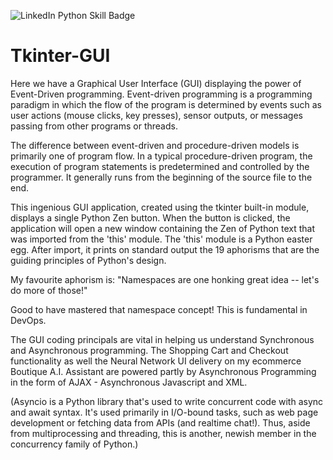 ![LinkedIn Python Skill Badge](https://user-images.githubusercontent.com/96743401/154258965-dc261437-a916-442b-aed4-0d6ea3e095c8.png)

# Tkinter-GUI

Here we have a Graphical User Interface (GUI) displaying the power of Event-Driven programming. Event-driven programming is a programming paradigm in which the flow of the program is determined by events such as user actions (mouse clicks, key presses), sensor outputs, or messages passing from other programs or threads. 

The difference between event-driven and procedure-driven models is primarily one of program flow. In a typical procedure-driven program, the execution of program statements is predetermined and controlled by the programmer. It generally runs from the beginning of the source file to the end.

This ingenious GUI application, created using the tkinter built-in module, displays a single Python Zen button. 
When the button is clicked, the application will open a new window containing the Zen of Python text that was imported from the 'this' module. 
The 'this' module is a Python easter egg. 
After import, it prints on standard output the 19 aphorisms that are the guiding principles of Python's design.

My favourite aphorism is:
"Namespaces are one honking great idea -- let's do more of those!"

Good to have mastered that namespace concept! This is fundamental in DevOps.

The GUI coding principals are vital in helping us understand Synchronous and Asynchronous programming. The Shopping Cart and Checkout functionality as well the Neural Network UI delivery on my ecommerce Boutique A.I. Assistant are powered partly by Asynchronous Programming in the form of AJAX - Asynchronous Javascript and XML.

(Asyncio is a Python library that's used to write concurrent code with async and await syntax. It's used primarily in I/O-bound tasks, such as web page development or fetching data from APIs (and realtime chat!). Thus, aside from multiprocessing and threading, this is another, newish member in the concurrency family of Python.)
